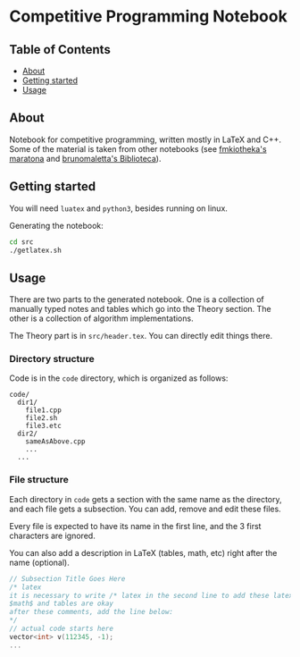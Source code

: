 # Competitive Programming Notebook

## Table of Contents
+ [About](#about)
+ [Getting started](#getting_started)
+ [Usage](#usage)

## About <a name = "about"></a>
Notebook for competitive programming, written mostly in LaTeX and C++.
Some of the material is taken from other notebooks
(see [fmkiotheka's maratona](https://gitlab.c3sl.ufpr.br/fmkiotheka/maratona/) and [brunomaletta's Biblioteca](https://github.com/brunomaletta/Biblioteca)).

## Getting started <a name = "getting_started"></a>
You will need `luatex` and `python3`, besides running on linux.

Generating the notebook:
```bash
cd src
./getlatex.sh
```

## Usage <a name = "usage"></a>
There are two parts to the generated notebook. One is a collection of manually typed notes and tables which go into the Theory section. The other is a collection of algorithm implementations.

The Theory part is in `src/header.tex`. You can directly edit things there.

### Directory structure
Code is in the `code` directory, which is organized as follows:
```
code/
  dir1/
    file1.cpp
    file2.sh
    file3.etc
  dir2/
    sameAsAbove.cpp
    ...
  ...
```

### File structure
Each directory in `code` gets a section with the same name as the directory, and each file gets a subsection. You can add, remove and edit these files.

Every file is expected to have its name in the first line, and the 3 first characters are ignored.

You can also add a description in LaTeX (tables, math, etc) right after the name (optional).

```cpp
// Subsection Title Goes Here
/* latex
it is necessary to write /* latex in the second line to add these latex comments
$math$ and tables are okay
after these comments, add the line below:
*/
// actual code starts here
vector<int> v(112345, -1);
...
```
